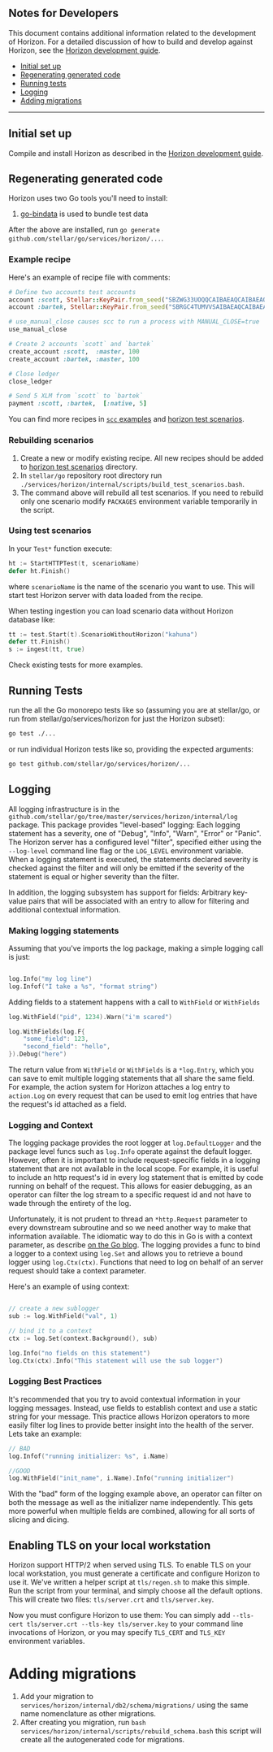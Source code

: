 ## Notes for Developers

This document contains additional information related to the development of Horizon. For a detailed discussion of how to build and develop against Horizon, see the [Horizon development guide](developing.md).

- [Initial set up](#setup)
- [Regenerating generated code](#regen)
- [Running tests](#tests)
- [Logging](#logging)
- [Adding migrations](#migrations)


---
## <a name="setup"></a> Initial set up
Compile and install Horizon as described in the [Horizon development guide](developing.md).

## <a name="regen"></a> Regenerating generated code

Horizon uses two Go tools you'll need to install:
1. [go-bindata](github.com/kevinburke/go-bindata) is used to bundle test data

After the above are installed, run `go generate github.com/stellar/go/services/horizon/...`.

### Example recipe

Here's an example of recipe file with comments:
```rb
# Define two accounts test accounts
account :scott, Stellar::KeyPair.from_seed("SBZWG33UOQQCAIBAEAQCAIBAEAQCAIBAEAQCAIBAEAQCAIBAEAQCAPSA")
account :bartek, Stellar::KeyPair.from_seed("SBRGC4TUMVVSAIBAEAQCAIBAEAQCAIBAEAQCAIBAEAQCAIBAEAQCBDHV")

# use_manual_close causes scc to run a process with MANUAL_CLOSE=true
use_manual_close

# Create 2 accounts `scott` and `bartek`
create_account :scott,  :master, 100
create_account :bartek, :master, 100

# Close ledger
close_ledger

# Send 5 XLM from `scott` to `bartek`
payment :scott, :bartek,  [:native, 5]
```

You can find more recipes in [`scc` examples](https://github.com/stellar/stellar_core_commander/tree/84d5ffb97202ecc3a0ed34a739c98e69536c0c2c/examples) and [horizon test scenarios](https://github.com/stellar/go/tree/master/services/horizon/internal/test/scenarios).

### Rebuilding scenarios

1. Create a new or modify existing recipe. All new recipes should be added to [horizon test scenarios](https://github.com/stellar/go/tree/master/services/horizon/internal/test/scenarios) directory.
2. In `stellar/go` repository root directory run `./services/horizon/internal/scripts/build_test_scenarios.bash`.
3. The command above will rebuild all test scenarios. If you need to rebuild only one scenario modify `PACKAGES` environment variable temporarily in the script.

### Using test scenarios

In your `Test*` function execute:

```go
ht := StartHTTPTest(t, scenarioName)
defer ht.Finish()
```
where `scenarioName` is the name of the scenario you want to use. This will start test Horizon server with data loaded from the recipe.

When testing ingestion you can load scenario data without Horizon database like:

```go
tt := test.Start(t).ScenarioWithoutHorizon("kahuna")
defer tt.Finish()
s := ingest(tt, true)
```

Check existing tests for more examples.

## <a name="tests"></a> Running Tests

run the all the Go monorepo tests like so (assuming you are at stellar/go, or run from stellar/go/services/horizon for just the Horizon subset):

```bash
go test ./...
```

or run individual Horizon tests like so, providing the expected arguments:

```bash
go test github.com/stellar/go/services/horizon/...
```

## <a name="logging"></a> Logging

All logging infrastructure is in the `github.com/stellar/go/tree/master/services/horizon/internal/log` package.  This package provides "level-based" logging:  Each logging statement has a severity, one of "Debug", "Info", "Warn", "Error" or "Panic".  The Horizon server has a configured level "filter", specified either using the `--log-level` command line flag or the `LOG_LEVEL` environment variable.  When a logging statement is executed, the statements declared severity is checked against the filter and will only be emitted if the severity of the statement is equal or higher severity than the filter.

In addition, the logging subsystem has support for fields: Arbitrary key-value pairs that will be associated with an entry to allow for filtering and additional contextual information.

### Making logging statements

Assuming that you've imports the log package, making a simple logging call is just:

```go

log.Info("my log line")
log.Infof("I take a %s", "format string")

```

Adding fields to a statement happens with a call to `WithField` or `WithFields`

```go
log.WithField("pid", 1234).Warn("i'm scared")

log.WithFields(log.F{
	"some_field": 123,
	"second_field": "hello",
}).Debug("here")
```

The return value from `WithField` or `WithFields` is a `*log.Entry`, which you can save to emit multiple logging
statements that all share the same field.  For example, the action system for Horizon attaches a log entry to `action.Log` on every request that can be used to emit log entries that have the request's id attached as a field.

### Logging and Context

The logging package provides the root logger at `log.DefaultLogger` and the package level funcs such as `log.Info` operate against the default logger.  However, often it is important to include request-specific fields in a logging statement that are not available in the local scope.  For example, it is useful to include an http request's id in every log statement that is emitted by code running on behalf of the request.  This allows for easier debugging, as an operator can filter the log stream to a specific request id and not have to wade through the entirety of the log.

Unfortunately, it is not prudent to thread an `*http.Request` parameter to every downstream subroutine and so we need another way to make that information available.  The idiomatic way to do this in Go is with a context parameter, as describe [on the Go blog](https://blog.golang.org/context).  The logging provides a func to bind a logger to a context using `log.Set` and allows you to retrieve a bound logger using `log.Ctx(ctx)`.  Functions that need to log on behalf of an server request should take a context parameter.

Here's an example of using context:

```go

// create a new sublogger
sub := log.WithField("val", 1)

// bind it to a context
ctx := log.Set(context.Background(), sub)

log.Info("no fields on this statement")
log.Ctx(ctx).Info("This statement will use the sub logger")

```

### Logging Best Practices

It's recommended that you try to avoid contextual information in your logging messages.  Instead, use fields to establish context and use a static string for your message.  This practice allows Horizon operators to more easily filter log lines to provide better insight into the health of the server.  Lets take an example:

```go
// BAD
log.Infof("running initializer: %s", i.Name)

//GOOD
log.WithField("init_name", i.Name).Info("running initializer")
```

With the "bad" form of the logging example above, an operator can filter on both the message as well as the initializer name independently.  This gets more powerful when multiple fields are combined, allowing for all sorts of slicing and dicing.


## <a name="TLS"></a> Enabling TLS on your local workstation

Horizon support HTTP/2 when served using TLS.  To enable TLS on your local workstation, you must generate a certificate and configure Horizon to use it.  We've written a helper script at `tls/regen.sh` to make this simple.  Run the script from your terminal, and simply choose all the default options.  This will create two files: `tls/server.crt` and `tls/server.key`.

Now you must configure Horizon to use them: You can simply add `--tls-cert tls/server.crt --tls-key tls/server.key` to your command line invocations of Horizon, or you may specify `TLS_CERT` and `TLS_KEY` environment variables.

# <a name="migrations"></a> Adding migrations
1. Add your migration to `services/horizon/internal/db2/schema/migrations/` using the same name nomenclature as other migrations.
2. After creating you migration, run `bash services/horizon/internal/scripts/rebuild_schema.bash` this script will create all the autogenerated code for migrations.
